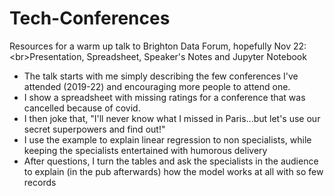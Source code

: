 # Tech-Conferences
Resources for a warm up talk to Brighton Data Forum, hopefully Nov 22: &lt;br>Presentation, Spreadsheet, Speaker's Notes and Jupyter Notebook
<br>
* The talk starts with me simply describing the few conferences I've attended (2019-22) and encouraging more people to attend one. <br>
* I show a spreadsheet with missing ratings for a conference that was cancelled because of covid. <br>
* I then joke that, "I'll never know what I missed in Paris...but let's use our secret superpowers and find out!" <br>
* I use the example to explain linear regression to non specialists, while keeping the specialists entertained with humorous delivery <br>
* After questions, I turn the tables and ask the specialists in the audience to explain (in the pub afterwards) how the model works at all with so few records
